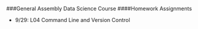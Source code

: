 ###General Assembly Data Science Course
####Homework Assignments

<!-- breakdown of homework by day -->

* 9/29: L04 Command Line and Version Control
